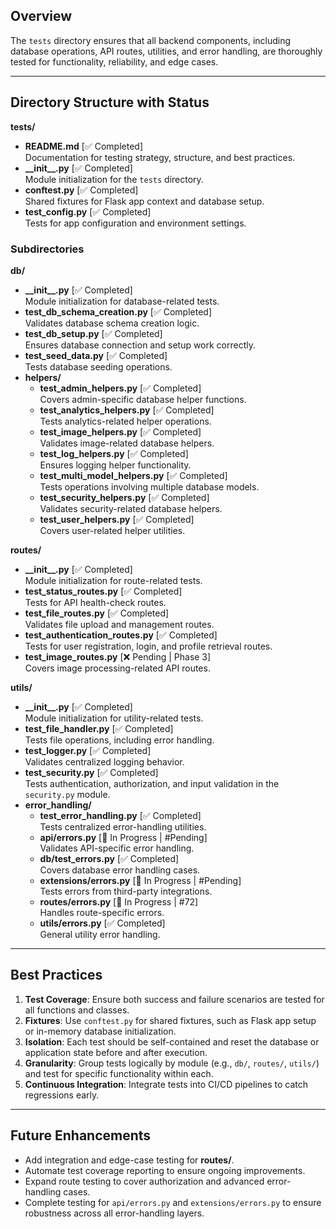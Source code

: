 ## Overview
The `tests` directory ensures that all backend components, including database operations, API routes, utilities, and error handling, are thoroughly tested for functionality, reliability, and edge cases.

---

## Directory Structure with Status

**tests/**
- **README.md** [✅ Completed]  
  Documentation for testing strategy, structure, and best practices.
- **\_\_init\_\_.py** [✅ Completed]  
  Module initialization for the `tests` directory.
- **conftest.py** [✅ Completed]  
  Shared fixtures for Flask app context and database setup.
- **test_config.py** [✅ Completed]  
  Tests for app configuration and environment settings.

### Subdirectories
**db/**
- **\_\_init\_\_.py** [✅ Completed]  
  Module initialization for database-related tests.
- **test_db_schema_creation.py** [✅ Completed]  
  Validates database schema creation logic.
- **test_db_setup.py** [✅ Completed]  
  Ensures database connection and setup work correctly.
- **test_seed_data.py** [✅ Completed]  
  Tests database seeding operations.
- **helpers/**  
  - **test_admin_helpers.py** [✅ Completed]  
    Covers admin-specific database helper functions.
  - **test_analytics_helpers.py** [✅ Completed]  
    Tests analytics-related helper operations.
  - **test_image_helpers.py** [✅ Completed]  
    Validates image-related database helpers.
  - **test_log_helpers.py** [✅ Completed]  
    Ensures logging helper functionality.
  - **test_multi_model_helpers.py** [✅ Completed]  
    Tests operations involving multiple database models.
  - **test_security_helpers.py** [✅ Completed]  
    Validates security-related database helpers.
  - **test_user_helpers.py** [✅ Completed]  
    Covers user-related helper utilities.

**routes/**
- **\_\_init\_\_.py** [✅ Completed]  
  Module initialization for route-related tests.
- **test_status_routes.py** [✅ Completed]  
  Tests for API health-check routes.
- **test_file_routes.py** [✅ Completed]  
  Validates file upload and management routes.
- **test_authentication_routes.py** [✅ Completed]  
  Tests for user registration, login, and profile retrieval routes.
- **test_image_routes.py** [❌ Pending | Phase 3]  
  Covers image processing-related API routes.

**utils/**
- **\_\_init\_\_.py** [✅ Completed]  
  Module initialization for utility-related tests.
- **test_file_handler.py** [✅ Completed]  
  Tests file operations, including error handling.
- **test_logger.py** [✅ Completed]  
  Validates centralized logging behavior.
- **test_security.py** [✅ Completed]  
  Tests authentication, authorization, and input validation in the `security.py` module.
- **error_handling/**  
  - **test_error_handling.py** [✅ Completed]  
    Tests centralized error-handling utilities.
  - **api/errors.py** [🚧 In Progress | #Pending]  
    Validates API-specific error handling.
  - **db/test_errors.py** [✅ Completed]  
    Covers database error handling cases.
  - **extensions/errors.py** [🚧 In Progress | #Pending]  
    Tests errors from third-party integrations.
  - **routes/errors.py** [🚧 In Progress | #72]  
    Handles route-specific errors.
  - **utils/errors.py** [✅ Completed]  
    General utility error handling.

---

## Best Practices
1. **Test Coverage**: Ensure both success and failure scenarios are tested for all functions and classes.  
2. **Fixtures**: Use `conftest.py` for shared fixtures, such as Flask app setup or in-memory database initialization.  
3. **Isolation**: Each test should be self-contained and reset the database or application state before and after execution.  
4. **Granularity**: Group tests logically by module (e.g., `db/`, `routes/`, `utils/`) and test for specific functionality within each.  
5. **Continuous Integration**: Integrate tests into CI/CD pipelines to catch regressions early.

---

## Future Enhancements
- Add integration and edge-case testing for **routes/**.  
- Automate test coverage reporting to ensure ongoing improvements.  
- Expand route testing to cover authorization and advanced error-handling cases.  
- Complete testing for `api/errors.py` and `extensions/errors.py` to ensure robustness across all error-handling layers.
